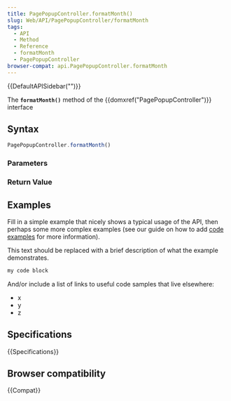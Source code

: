 ```yaml
---
title: PagePopupController.formatMonth()
slug: Web/API/PagePopupController/formatMonth
tags:
  - API
  - Method
  - Reference
  - formatMonth
  - PagePopupController
browser-compat: api.PagePopupController.formatMonth
---
```

{{DefaultAPISidebar("")}}

The **`formatMonth()`** method of the {{domxref("PagePopupController")}} interface 

## Syntax

```js
PagePopupController.formatMonth()
```

### Parameters



### Return Value



## Examples

Fill in a simple example that nicely shows a typical usage of the API, then perhaps some more complex examples (see our guide on how to add [code examples](/en-US/docs/MDN/Contribute/Structures/Code_examples) for more information).

This text should be replaced with a brief description of what the example demonstrates.

```js
my code block
```

And/or include a list of links to useful code samples that live elsewhere:

*   x
*   y
*   z

## Specifications

{{Specifications}}

## Browser compatibility

{{Compat}}

